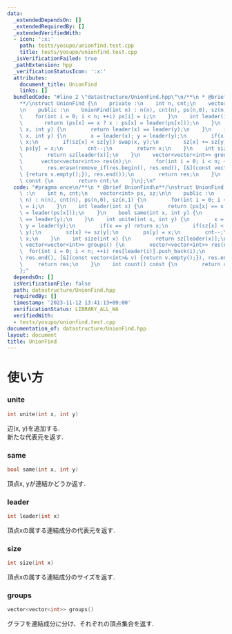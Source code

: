 ```yaml
---
data:
  _extendedDependsOn: []
  _extendedRequiredBy: []
  _extendedVerifiedWith:
  - icon: ':x:'
    path: tests/yosupo/unionfind.test.cpp
    title: tests/yosupo/unionfind.test.cpp
  _isVerificationFailed: true
  _pathExtension: hpp
  _verificationStatusIcon: ':x:'
  attributes:
    document_title: UnionFind
    links: []
  bundledCode: "#line 2 \"datastructure/UnionFind.hpp\"\n/**\n * @brief UnionFind\n\
    **/\nstruct UnionFind {\n    private :\n    int n, cnt;\n    vector<int> ps, sz;\n\
    \n    public :\n    UnionFind(int n) : n(n), cnt(n), ps(n,0), sz(n,1) {\n    \
    \    for(int i = 0; i < n; ++i) ps[i] = i;\n    }\n    int leader(int x) {\n \
    \       return (ps[x] == x ? x : ps[x] = leader(ps[x]));\n    }\n    bool same(int\
    \ x, int y) {\n        return leader(x) == leader(y);\n    }\n    int unite(int\
    \ x, int y) {\n        x = leader(x); y = leader(y);\n        if(x == y) return\
    \ x;\n        if(sz[x] < sz[y]) swap(x, y);\n        sz[x] += sz[y];\n       \
    \ ps[y] = x;\n        cnt--;\n        return x;\n    }\n    int size(int x) {\n\
    \        return sz[leader(x)];\n    }\n    vector<vector<int>> groups() {\n  \
    \      vector<vector<int>> res(n);\n        for(int i = 0; i < n; ++i) res[leader(i)].push_back(i);\n\
    \        res.erase(remove_if(res.begin(), res.end(), [&](const vector<int>& v)\
    \ {return v.empty();}), res.end());\n        return res;\n    }\n    int count()\
    \ const {\n        return cnt;\n    }\n};\n"
  code: "#pragma once\n/**\n * @brief UnionFind\n**/\nstruct UnionFind {\n    private\
    \ :\n    int n, cnt;\n    vector<int> ps, sz;\n\n    public :\n    UnionFind(int\
    \ n) : n(n), cnt(n), ps(n,0), sz(n,1) {\n        for(int i = 0; i < n; ++i) ps[i]\
    \ = i;\n    }\n    int leader(int x) {\n        return (ps[x] == x ? x : ps[x]\
    \ = leader(ps[x]));\n    }\n    bool same(int x, int y) {\n        return leader(x)\
    \ == leader(y);\n    }\n    int unite(int x, int y) {\n        x = leader(x);\
    \ y = leader(y);\n        if(x == y) return x;\n        if(sz[x] < sz[y]) swap(x,\
    \ y);\n        sz[x] += sz[y];\n        ps[y] = x;\n        cnt--;\n        return\
    \ x;\n    }\n    int size(int x) {\n        return sz[leader(x)];\n    }\n   \
    \ vector<vector<int>> groups() {\n        vector<vector<int>> res(n);\n      \
    \  for(int i = 0; i < n; ++i) res[leader(i)].push_back(i);\n        res.erase(remove_if(res.begin(),\
    \ res.end(), [&](const vector<int>& v) {return v.empty();}), res.end());\n   \
    \     return res;\n    }\n    int count() const {\n        return cnt;\n    }\n\
    };"
  dependsOn: []
  isVerificationFile: false
  path: datastructure/UnionFind.hpp
  requiredBy: []
  timestamp: '2023-11-12 13:41:13+09:00'
  verificationStatus: LIBRARY_ALL_WA
  verifiedWith:
  - tests/yosupo/unionfind.test.cpp
documentation_of: datastructure/UnionFind.hpp
layout: document
title: UnionFind
---
```

# 使い方
### unite
```c++
int unite(int x, int y)
```
辺(x, y)を追加する.<br>
新たな代表元を返す.<br>
### same
```c++
bool same(int x, int y)
```
頂点x, yが連結かどうか返す.
### leader
```c++
int leader(int x)
```
頂点xの属する連結成分の代表元を返す.
### size
```c++
int size(int x)
```
頂点xの属する連結成分のサイズを返す.
### groups
```c++
vector<vector<int>> groups()
```
グラフを連結成分に分け、それぞれの頂点集合を返す.